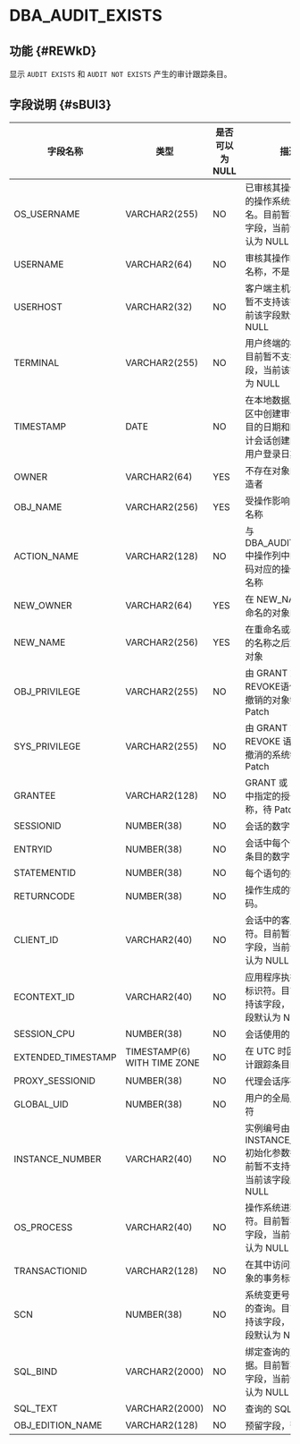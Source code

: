 DBA_AUDIT_EXISTS 
=====================================



功能 {#REWkD}
-----------

显示 `AUDIT EXISTS` 和 `AUDIT NOT EXISTS` 产生的审计跟踪条目。

字段说明 {#sBUI3}
-------------



|      **字段名称**      |           **类型**            | 是否可以为 NULL |                        **描述**                         |
|--------------------|-----------------------------|------------|-------------------------------------------------------|
| OS_USERNAME        | VARCHAR2(255)               | NO         | 已审核其操作的用户的操作系统登录用户名。目前暂不支持该字段，当前该字段默认为 NULL           |
| USERNAME           | VARCHAR2(64)                | NO         | 审核其操作的用户的名称，不是 ID 号                                   |
| USERHOST           | VARCHAR2(32)                | NO         | 客户端主机名。目前暂不支持该字段，当前该字段默认为 NULL                        |
| TERMINAL           | VARCHAR2(255)               | NO         | 用户终端的标识符。目前暂不支持该字段，当前该字段默认为 NULL                      |
| TIMESTAMP          | DATE                        | NO         | 在本地数据库会话时区中创建审计跟踪条目的日期和时间(由审计会话创建的条目的用户登录日期和时间)       |
| OWNER              | VARCHAR2(64)                | YES        | 不存在对象的预定创造者                                           |
| OBJ_NAME           | VARCHAR2(256)               | YES        | 受操作影响的对象的名称                                           |
| ACTION_NAME        | VARCHAR2(128)               | NO         | 与 DBA_AUDIT_TRAIL 中操作列中的数字代码对应的操作类型的名称                |
| NEW_OWNER          | VARCHAR2(64)                | YES        | 在 NEW_NAME 列中命名的对象的所有者                                |
| NEW_NAME           | VARCHAR2(256)               | YES        | 在重命名或基础对象的名称之后重新命名对象                                  |
| OBJ_PRIVILEGE      | VARCHAR2(255)               | NO         | 由 GRANT 或 REVOKE语句授予或撤销的对象特权，待 Patch                  |
| SYS_PRIVILEGE      | VARCHAR2(255)               | NO         | 由 GRANT 或 REVOKE 语句授予或撤消的系统特权，待 Patch                 |
| GRANTEE            | VARCHAR2(128)               | NO         | GRANT 或 REVOKE 中指定的授予者名称，待 Patch                      |
| SESSIONID          | NUMBER(38)                  | NO         | 会话的数字 ID                                              |
| ENTRYID            | NUMBER(38)                  | NO         | 会话中每个审计跟踪条目的数字 ID                                     |
| STATEMENTID        | NUMBER(38)                  | NO         | 每个语句的数字 ID                                            |
| RETURNCODE         | NUMBER(38)                  | NO         | 操作生成的错误代码。                                            |
| CLIENT_ID          | VARCHAR2(40)                | NO         | 会话中的客户端标识符。目前暂不支持该字段，当前该字段默认为 NULL                    |
| ECONTEXT_ID        | VARCHAR2(40)                | NO         | 应用程序执行上下文标识符。目前暂不支持该字段，当前该字段默认为 NULL                  |
| SESSION_CPU        | NUMBER(38)                  | NO         | 会话使用的 CPU 时间                                          |
| EXTENDED_TIMESTAMP | TIMESTAMP(6) WITH TIME ZONE | NO         | 在 UTC 时区中创建审计跟踪条目的时间戳                                 |
| PROXY_SESSIONID    | NUMBER(38)                  | NO         | 代理会话序列号                                               |
| GLOBAL_UID         | NUMBER(38)                  | NO         | 用户的全局用户标识符                                            |
| INSTANCE_NUMBER    | VARCHAR2(40)                | NO         | 实例编号由 INSTANCE_NUMBER 初始化参数指定。目前暂不支持该字段，当前该字段默认为 NULL |
| OS_PROCESS         | VARCHAR2(40)                | NO         | 操作系统进程标识符。目前暂不支持该字段，当前该字段默认为 NULL                     |
| TRANSACTIONID      | VARCHAR2(128)               | NO         | 在其中访问或修改对象的事务标识符                                      |
| SCN                | NUMBER(38)                  | NO         | 系统变更号（SCN）的查询。目前暂不支持该字段，当前该字段默认为 NULL                 |
| SQL_BIND           | VARCHAR2(2000)              | NO         | 绑定查询的变量数据。目前暂不支持该字段，当前该字段默认为 NULL                     |
| SQL_TEXT           | VARCHAR2(2000)              | NO         | 查询的 SQL 文本                                            |
| OBJ_EDITION_NAME   | VARCHAR2(128)               | NO         | 预留字段，暂不支持                                             |




